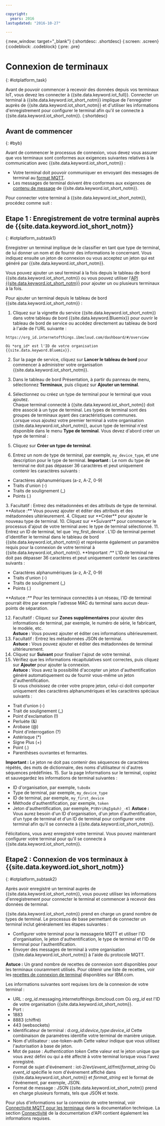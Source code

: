```yaml
---

copyright:
  years: 2016
lastupdated: "2016-10-27"

---
```


{:new_window: target="_blank"}
{:shortdesc: .shortdesc}
{:screen: .screen}
{:codeblock: .codeblock}
{:pre: .pre}

# Connexion de terminaux
{: #iotplatform_task}

Avant de pouvoir commencer à recevoir des données depuis vos terminaux IoT, vous devez les connecter à {{site.data.keyword.iot_full}}. Connecter un terminal à {{site.data.keyword.iot_short_notm}} implique de l'enregistrer auprès de {{site.data.keyword.iot_short_notm}} et d'utiliser les informations d'enregistrement pour configurer le terminal afin qu'il se connecte à {{site.data.keyword.iot_short_notm}}.
{:shortdesc}

## Avant de commencer
{: #byb}

Avant de commencer le processus de connexion, vous devez vous assurer que vos terminaux sont conformes aux exigences suivantes relatives à la communication avec {{site.data.keyword.iot_short_notm}} :

- Votre terminal doit pouvoir communiquer en envoyant des messages de terminal au [format MQTT](reference/mqtt/index.html).
- Les messages de terminal doivent être conformes aux exigences de [contenu de message](reference/mqtt/index.html#/message-payload) de {{site.data.keyword.iot_short_notm}}.

Pour connecter votre terminal à {{site.data.keyword.iot_short_notm}}, procédez comme suit :

## Etape 1 : Enregistrement de votre terminal auprès de {{site.data.keyword.iot_short_notm}}  
{: #iotplatform_subtask1}

Enregistrer un terminal implique de le classifier en tant que type de terminal, de lui donner un nom et de fournir des informations le concernant. Vous indiquez ensuite un jeton de connexion ou vous acceptez un jeton qui est généré par {{site.data.keyword.iot_short_notm}}.

Vous pouvez ajouter un seul terminal à la fois depuis le tableau de bord {{site.data.keyword.iot_short_notm}} ou vous pouvez utiliser l'[API {{site.data.keyword.iot_short_notm}}](https://docs.internetofthings.ibmcloud.com/swagger/v0002.html#!/Bulk_Operations/post_bulk_devices_add) pour ajouter un ou plusieurs terminaux à la fois.

Pour ajouter un terminal depuis le tableau de bord {{site.data.keyword.iot_short_notm}} :

1. Cliquez sur la vignette du service {{site.data.keyword.iot_short_notm}} dans votre tableau de bord {{site.data.keyword.Bluemix}} pour ouvrir le tableau de bord de service ou accédez directement au tableau de bord à l'aide de l'URL suivante :

 `https://org_id.internetofthings.ibmcloud.com/dashboard/#/overview `

    Où *org_id* est l'ID de votre organisation {{site.data.keyword.Bluemix}}.

2. Sur la page de service, cliquez sur **Lancer le tableau de bord** pour commencer à administrer votre organisation {{site.data.keyword.iot_short_notm}}.

3. Dans le tableau de bord Présentation, à partir du panneau de menu, sélectionnez **Terminaux**, puis cliquez sur **Ajouter un terminal**.
5. Sélectionnez ou créez un type de terminal pour le terminal que vous ajoutez.  
Chaque terminal connecté à {{site.data.keyword.iot_short_notm}} doit être associé à un type de terminal. Les types de terminal sont des groupes de terminaux ayant des caractéristiques communes.  
Lorsque vous ajoutez votre premier terminal à votre organisation {{site.data.keyword.iot_short_notm}}, aucun type de terminal n'est disponible dans le menu **Type de terminal**. Vous devez d'abord créer un type de terminal :
 1. Cliquez sur **Créer un type de terminal**.
 2. Entrez un nom de type de terminal, par exemple, `my_device_type`, et une description pour le type de terminal. **Important :** Le nom du type de terminal ne doit pas dépasser 36 caractères et peut uniquement contenir les caractères suivants :
 <ul>
  <li>Caractères alphanumériques (a-z, A-Z, 0-9)</li>
  <li>Traits d'union (-)</li>
  <li>Traits de soulignement (&lowbar;)</li>
  <li>Points (.)</li>
  </ul>
 3. Facultatif : Entrez des métadonnées et des attributs de type de terminal.    
 **Astuce :** Vous pouvez ajouter et éditer des attributs et des métadonnées ultérieurement.
 4. Cliquez sur **Créer** pour ajouter le nouveau type de terminal.
10. Cliquez sur **Suivant** pour commencer le processus d'ajout de votre terminal avec le type de terminal sélectionné.
11. Entrez un ID de terminal, tel que `my_first_device`. L'ID de terminal permet d'identifier le terminal dans le tableau de bord {{site.data.keyword.iot_short_notm}} et représente également un paramètre requis pour la connexion de votre terminal à {{site.data.keyword.iot_short_notm}}.  
**Important :** L'ID de terminal ne doit pas dépasser 36 caractères et peut uniquement contenir les caractères suivants :
 <ul>
 <li>Caractères alphanumériques (a-z, A-Z, 0-9)</li>
 <li>Traits d'union (-)</li>
 <li>Traits de soulignement (&lowbar;)</li>
 <li>Points (.)</li>  
 </ul>
 **Astuce :** Pour les terminaux connectés à un réseau, l'ID de terminal pourrait être par exemple l'adresse MAC du terminal sans aucun deux-points de séparation.
  
12. Facultatif : Cliquez sur **Zones supplémentaires** pour ajouter des informations de terminal, par exemple, le numéro de série, le fabricant, le modèle, etc.  
 **Astuce :** Vous pouvez ajouter et éditer ces informations ultérieurement.
12. Facultatif : Entrez les métadonnées JSON de terminal.  
 **Astuce :** Vous pouvez ajouter et éditer des métadonnées de terminal ultérieurement.
13. Cliquez sur **Suivant** pour finaliser l'ajout de votre terminal.
14. Vérifiez que les informations récapitulatives sont correctes, puis cliquez sur **Ajouter** pour ajouter la connexion.  
**Astuce :** Vous avez la possibilité d'accepter un jeton d'authentification généré automatiquement ou de fournir vous-même un jeton d'authentification.  
Si vous choisissez de créer votre propre jeton, celui-ci doit comporter uniquement des caractères alphanumériques et les caractères spéciaux suivants : 
 - Trait d'union (-)
 - Trait de soulignement (&lowbar;)
 - Point d'exclamation (!)
 - Perluète (&)
 - Arobase (@)
 - Point d'interrogation (?)
 - Astérisque (\*)
 - Signe Plus (+)
 - Point (.)
 - Parenthèses ouvrantes et fermantes.  

 **Important :** Le jeton ne doit pas contenir des séquences de caractères répétés, des mots de dictionnaire, des noms d'utilisateur ni d'autres séquences prédéfinies.
15. Sur la page Informations sur le terminal, copiez et sauvegardez les informations de terminal suivantes :  
 - ID d'organisation, par exemple, `tubo8x`
 - Type de terminal, par exemple, `my_device_type`
 - ID de terminal, par exemple, `my_first_device`
 - Méthode d'authentification, par exemple, `token`
 - Jeton d'authentification, par exemple, `PtBVriRqIg4uh)_-Kl`
  **Astuce :** Vous aurez besoin d'un ID d'organisation, d'un jeton d'authentification, d'un type de terminal et d'un ID de terminal pour configurer votre terminal afin qu'il se connecte à {{site.data.keyword.iot_short_notm}}.  

Félicitations, vous avez enregistré votre terminal. Vous pouvez maintenant configurer votre terminal pour qu'il se connecte à {{site.data.keyword.iot_short_notm}}.

## Etape2 : Connexion de vos terminaux à {{site.data.keyword.iot_short_notm}}
{: #iotplatform_subtask2}

Après avoir enregistré un terminal auprès de {{site.data.keyword.iot_short_notm}}, vous pouvez utiliser les informations d'enregistrement pour connecter le terminal et commencer à recevoir des données de terminal.

{{site.data.keyword.iot_short_notm}} prend en charge un grand nombre de types de terminal. Le processus de base permettant de connecter un terminal inclut généralement les étapes suivantes :
- Configurer votre terminal pour la messagerie MQTT et utiliser l'ID d'organisation, le jeton d'authentification, le type de terminal et l'ID de terminal pour l'authentification.  
- Envoyer des messages de terminal à votre organisation {{site.data.keyword.iot_short_notm}} à l'aide du protocole MQTT.

**Astuce :** Un grand nombre de recettes de connexion sont disponibles pour les terminaux couramment utilisés. Pour obtenir une liste de recettes, voir les [recettes de connexion de terminal](https://developer.ibm.com/recipes/tutorials/category/internet-of-things-iot/) disponibles sur IBM.com.

Les informations suivantes sont requises lors de la connexion de votre terminal :
- URL : *org_id*.messaging.internetofthings.ibmcloud.com
Où *org_id* est l'ID de votre organisation {{site.data.keyword.iot_short_notm}}.
- Port :
 - 1883
 - 8883 (chiffré)
 - 443 (websockets)
- Identificateur de terminal : d:*org_id*:*device_type*:*device_id*
Cette combinaison de paramètres identifie votre terminal de manière unique.
- Nom d'utilisateur : use-token-auth
Cette valeur indique que vous utilisez l'autorisation à base de jeton.
- Mot de passe : *Authentication token*
Cette valeur est le jeton unique que vous avez défini ou qui a été affecté à votre terminal lorsque vous l'avez enregistré.
- Format de sujet d'événement : iot-2/evt/*event_id*/fmt/*format_string*
 Où *event_id* spécifie le nom d'événement affiché dans {{site.data.keyword.iot_short_notm}} et *format_string* est le format de l'événement, par exemple, JSON.
- Format de message : JSON
 {{site.data.keyword.iot_short_notm}} prend en charge plusieurs formats, tels que JSON et texte.

Pour plus d'informations sur la connexion de votre terminal, voir [Connectivité MQTT pour les terminaux](devices/mqtt.html) dans la documentation technique.
La section [Connectivité](https://docs.internetofthings.ibmcloud.com/swagger/v0002.html#!/Connectivity/post_device_types_deviceType_devices_deviceId_events_eventName) de la documentation d'API contient également les informations requises.
